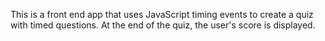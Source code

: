 This is a front end app that uses JavaScript timing events to create a quiz with timed questions. At the end of the quiz, the user's score is displayed.

